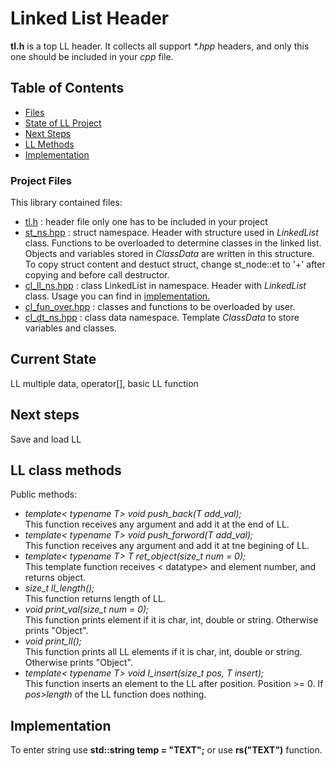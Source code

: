 # Linked List Header

<b>tl.h</b> is a top LL header. It collects all support <i>*.hpp</i> headers, and only this one should be included in your <i>cpp</i> file.

## Table of Contents
* [Files](#project-files)
* [State of LL Project](#current-state)
* [Next Steps](#next-steps)
* [LL Methods](#ll-class-methods)
* [Implementation](#implementation)

### Project Files

This library contained files:

* [tl.h](tl.h) : header file only one has to be included in your project
* [st_ns.hpp](st_ns.hpp) : struct namespace. Header with structure used in <i>LinkedList</i> class. Functions to be overloaded to determine classes in the linked list. Objects and variables stored in <i>ClassData</i> are written in this structure. To copy struct content and destuct struct, change st_node::et to '+' after copying and before call destructor.
* [cl_ll_ns.hpp](cl_ll_ns.hpp) : class LinkedList in namespace. Header with <i>LinkedList</i> class. Usage you can find in [implementation.](#implementation)
* [cl_fun_over.hpp](cl_fun_over.cpp) : classes and functions to be overloaded by user.
* [cl_dt_ns.hpp](cl_dt_ns.hpp) : class data namespace. Template <i>ClassData</i> to store variables and classes.


## Current State

LL multiple data, operator[], basic LL function

## Next steps

Save and load LL

## LL class methods

Public methods:
* <i>template< typename T> void push_back(T add_val);</i><br>
This function receives any argument and add it at the end of LL.
* <i>template< typename T> void push_forword(T add_val);</i><br>
This function receives any argument and add it at tne begining of LL.
* <i>template< typename T> T ret_object(size_t num = 0);</i><br>
This template function receives < datatype> and element number, and returns object.
* <i>size_t ll_length();</i><br>
This function returns length of LL.
* <i>void print_val(size_t num = 0);</i><br>
This function prints element if it is char, int, double or string. Otherwise prints "Object".
* <i>void print_ll();</i><br>
This function prints all LL elements if it is char, int, double or string. Otherwise prints "Object".
* <i>template< typename T> void   l_insert(size_t pos, T insert);</i><br>
This function inserts an element to the LL after position. Position >= 0. If <i>pos>length</i> of the LL function does nothing.

## Implementation

To enter string use <b>std::string temp = "TEXT";</b> or use <b>rs("TEXT")</b> function.